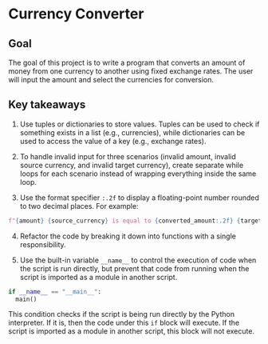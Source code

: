# Currency Converter

## Goal

The goal of this project is to write a program that converts an amount of money from one currency to another using fixed exchange rates. The user will input the amount and select the currencies for conversion.

## Key takeaways

1. Use tuples or dictionaries to store values. Tuples can be used to check if something exists in a list (e.g., currencies), while dictionaries can be used to access the value of a key (e.g., exchange rates).

2. To handle invalid input for three scenarios (invalid amount, invalid source currency, and invalid target currency), create separate while loops for each scenario instead of wrapping everything inside the same loop.

3. Use the format specifier `:.2f` to display a floating-point number rounded to two decimal places. For example:

```python
f"{amount} {source_currency} is equal to {converted_amount:.2f} {target_currency}."
```

4. Refactor the code by breaking it down into functions with a single responsibility.

5. Use the built-in variable `__name__` to control the execution of code when the script is run directly, but prevent that code from running when the script is imported as a module in another script.

```python
if __name__ == "__main__":
  main()
```

This condition checks if the script is being run directly by the Python interpreter. If it is, then the code under this `if` block will execute. If the script is imported as a module in another script, this block will not execute.
